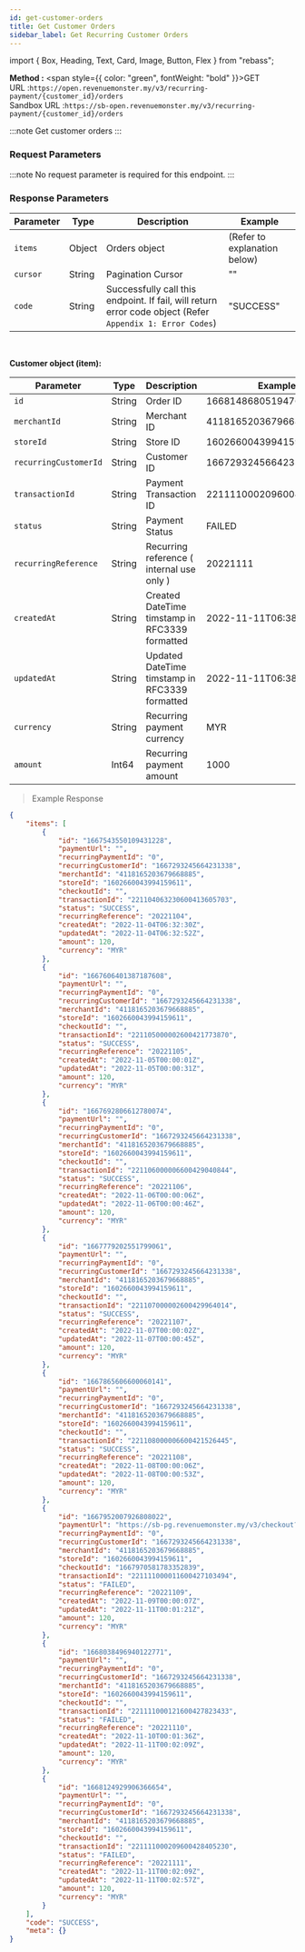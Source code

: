 ```yaml
---
id: get-customer-orders
title: Get Customer Orders
sidebar_label: Get Recurring Customer Orders
---
```


import { Box, Heading, Text, Card, Image, Button, Flex } from "rebass";

**Method :** <span style={{ color: "green", fontWeight: "bold" }}>GET</span><br/>
URL :`https://open.revenuemonster.my/v3/recurring-payment/{customer_id}/orders`<br/>
Sandbox URL :`https://sb-open.revenuemonster.my/v3/recurring-payment/{customer_id}/orders`

:::note
Get customer orders
:::

### Request Parameters

:::note
No request parameter is required for this endpoint.
:::


### Response Parameters

| Parameter | Type   | Description                                                                                               | Example                      |
| --------- | ------ | --------------------------------------------------------------------------------------------------------- | ---------------------------- |
| `items`   | Object | Orders object                                                                                             | (Refer to explanation below) |
| `cursor`  | String | Pagination Cursor                                                                                         | ""                           |
| `code`    | String | Successfully call this endpoint. If fail, will return error code object (Refer `Appendix 1: Error Codes`) | "SUCCESS"                    |

<br />

<strong>Customer object (item):</strong>

| Parameter             | Type   | Description                                    | Example                  |
| --------------------- | ------ | ---------------------------------------------- | ------------------------ |
| `id`                  | String | Order ID                                       | 1668148680519476516      |
| `merchantId`          | String | Merchant ID                                    | 4118165203679668885      |
| `storeId`             | String | Store ID                                       | 1602660043994159611      |
| `recurringCustomerId` | String | Customer ID                                    | 1667293245664231338      |
| `transactionId`       | String | Payment Transaction ID                         | 221111000209600428405230 |
| `status`              | String | Payment Status                                 | FAILED                   |
| `recurringReference`  | String | Recurring reference ( internal use only )      | 20221111                 |
| `createdAt`           | String | Created DateTime timstamp in RFC3339 formatted | 2022-11-11T06:38:00Z     |
| `updatedAt`           | String | Updated DateTime timstamp in RFC3339 formatted | 2022-11-11T06:38:00Z     |
| `currency`            | String | Recurring payment currency                     | MYR                      |
| `amount`              | Int64  | Recurring payment amount                       | 1000                     |
> Example Response

```json
{
    "items": [
        {
            "id": "1667543550109431228",
            "paymentUrl": "",
            "recurringPaymentId": "0",
            "recurringCustomerId": "1667293245664231338",
            "merchantId": "4118165203679668885",
            "storeId": "1602660043994159611",
            "checkoutId": "",
            "transactionId": "221104063230600413605703",
            "status": "SUCCESS",
            "recurringReference": "20221104",
            "createdAt": "2022-11-04T06:32:30Z",
            "updatedAt": "2022-11-04T06:32:52Z",
            "amount": 120,
            "currency": "MYR"
        },
        {
            "id": "1667606401387187608",
            "paymentUrl": "",
            "recurringPaymentId": "0",
            "recurringCustomerId": "1667293245664231338",
            "merchantId": "4118165203679668885",
            "storeId": "1602660043994159611",
            "checkoutId": "",
            "transactionId": "221105000002600421773870",
            "status": "SUCCESS",
            "recurringReference": "20221105",
            "createdAt": "2022-11-05T00:00:01Z",
            "updatedAt": "2022-11-05T00:00:31Z",
            "amount": 120,
            "currency": "MYR"
        },
        {
            "id": "1667692806612780074",
            "paymentUrl": "",
            "recurringPaymentId": "0",
            "recurringCustomerId": "1667293245664231338",
            "merchantId": "4118165203679668885",
            "storeId": "1602660043994159611",
            "checkoutId": "",
            "transactionId": "221106000006600429040844",
            "status": "SUCCESS",
            "recurringReference": "20221106",
            "createdAt": "2022-11-06T00:00:06Z",
            "updatedAt": "2022-11-06T00:00:46Z",
            "amount": 120,
            "currency": "MYR"
        },
        {
            "id": "1667779202551799061",
            "paymentUrl": "",
            "recurringPaymentId": "0",
            "recurringCustomerId": "1667293245664231338",
            "merchantId": "4118165203679668885",
            "storeId": "1602660043994159611",
            "checkoutId": "",
            "transactionId": "221107000002600429964014",
            "status": "SUCCESS",
            "recurringReference": "20221107",
            "createdAt": "2022-11-07T00:00:02Z",
            "updatedAt": "2022-11-07T00:00:45Z",
            "amount": 120,
            "currency": "MYR"
        },
        {
            "id": "1667865606600060141",
            "paymentUrl": "",
            "recurringPaymentId": "0",
            "recurringCustomerId": "1667293245664231338",
            "merchantId": "4118165203679668885",
            "storeId": "1602660043994159611",
            "checkoutId": "",
            "transactionId": "221108000006600421526445",
            "status": "SUCCESS",
            "recurringReference": "20221108",
            "createdAt": "2022-11-08T00:00:06Z",
            "updatedAt": "2022-11-08T00:00:53Z",
            "amount": 120,
            "currency": "MYR"
        },
        {
            "id": "1667952007926808022",
            "paymentUrl": "https://sb-pg.revenuemonster.my/v3/checkout?checkoutId=1667970581783352839",
            "recurringPaymentId": "0",
            "recurringCustomerId": "1667293245664231338",
            "merchantId": "4118165203679668885",
            "storeId": "1602660043994159611",
            "checkoutId": "1667970581783352839",
            "transactionId": "221111000011600427103494",
            "status": "FAILED",
            "recurringReference": "20221109",
            "createdAt": "2022-11-09T00:00:07Z",
            "updatedAt": "2022-11-11T00:01:21Z",
            "amount": 120,
            "currency": "MYR"
        },
        {
            "id": "1668038496940122771",
            "paymentUrl": "",
            "recurringPaymentId": "0",
            "recurringCustomerId": "1667293245664231338",
            "merchantId": "4118165203679668885",
            "storeId": "1602660043994159611",
            "checkoutId": "",
            "transactionId": "221111000121600427823433",
            "status": "FAILED",
            "recurringReference": "20221110",
            "createdAt": "2022-11-10T00:01:36Z",
            "updatedAt": "2022-11-11T00:02:09Z",
            "amount": 120,
            "currency": "MYR"
        },
        {
            "id": "1668124929906366654",
            "paymentUrl": "",
            "recurringPaymentId": "0",
            "recurringCustomerId": "1667293245664231338",
            "merchantId": "4118165203679668885",
            "storeId": "1602660043994159611",
            "checkoutId": "",
            "transactionId": "221111000209600428405230",
            "status": "FAILED",
            "recurringReference": "20221111",
            "createdAt": "2022-11-11T00:02:09Z",
            "updatedAt": "2022-11-11T00:02:57Z",
            "amount": 120,
            "currency": "MYR"
        }
    ],
    "code": "SUCCESS",
    "meta": {}
}
```
